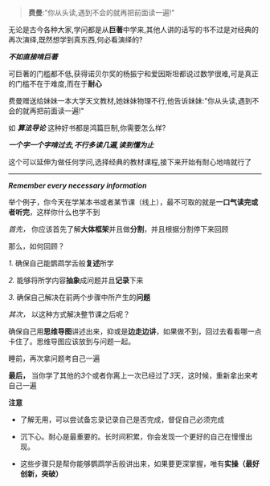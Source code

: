 >**费曼**:"你从头读,遇到不会的就再把前面读一遍!"

无论是古今各种大家,学问都是从**巨著**中学来,其他人讲的话写的书不过是对经典的再次演绎,既然想学到真东西,何必看演绎的?

***不如直接啃巨著***

可巨著的门槛都不低,获得诺贝尔奖的杨振宁和爱因斯坦都说过数学很难,可是真正的门槛不在于难度,而在于**耐心**

费曼赠送给妹妹一本大学天文教材,她妹妹物理不行,他告诉妹妹:"你从头读,遇到不会的就再把前面读一遍!"

如 ***算法导论*** 这种好书都是鸿篇巨制,你需要怎么样?

***一个字一个字啃过去,不行多读几遍,读到懂为止***

这个可以延伸为做任何学问,选择经典的教材课程,接下来开始有耐心地啃就行了
***

<!-- ***Remember every problem you have solved*** -->

***Remember every necessary information*** 

举个例子，你今天在学某本书或者某节课（线上），最不可取的就是**一口气读完或者听完**，这样你什么也学不到

*首先，* 你应该首先了解**大体框架**并且做**分割**，并且根据分割停下来回顾

那么，如何回顾？

*1.* 确保自己能鹦鹉学舌般**复述**所学

*2.* 能够将所学内容**抽象**成问题并且**记录**下来

*3.* 确保自己解决在前两个步骤中所产生的**问题**

*其次，* 以这种方式解决整节课之后呢？

确保自己用**思维导图**讲述出来，抑或是**边走边讲**，如果做不到，回过去看看哪一点卡住了。思维导图应该放到与问题一起。

睡前，再次拿问题考自己一遍

**最后，** 当你学了其他的*3*个或者你离上一次已经过了*3*天，这时候，重新拿出来考自己一遍

**注意**

- 了解无用，可以尝试备忘录记录自己是否完成，督促自己必须完成

- 沉下心。耐心是最重要的。长时间积累，你会发现一个更好的自己在慢慢出现。

- 这些步骤只是帮你能够鹦鹉学舌般讲出来，如果要更深掌握，唯有**实操（最好创新，突破）**